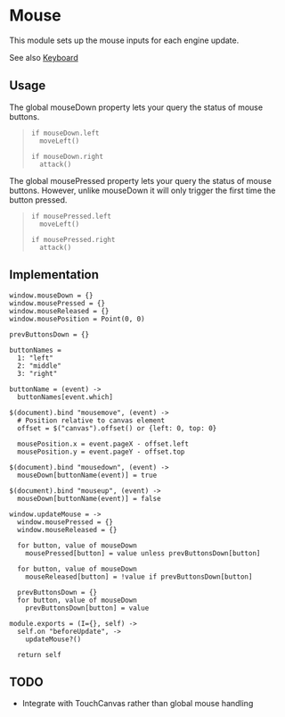Mouse
=====

This module sets up the mouse inputs for each engine update.

See also [Keyboard](./keyboard)

Usage
-----

The global mouseDown property lets your query the status of mouse buttons.

>     if mouseDown.left
>       moveLeft()
>
>     if mouseDown.right
>       attack()

The global mousePressed property lets your query the status of mouse buttons.
However, unlike mouseDown it will only trigger the first time the button
pressed.

>     if mousePressed.left
>       moveLeft()
>
>     if mousePressed.right
>       attack()

Implementation
--------------

    window.mouseDown = {}
    window.mousePressed = {}
    window.mouseReleased = {}
    window.mousePosition = Point(0, 0)

    prevButtonsDown = {}

    buttonNames =
      1: "left"
      2: "middle"
      3: "right"

    buttonName = (event) ->
      buttonNames[event.which]

    $(document).bind "mousemove", (event) ->
      # Position relative to canvas element
      offset = $("canvas").offset() or {left: 0, top: 0}

      mousePosition.x = event.pageX - offset.left
      mousePosition.y = event.pageY - offset.top

    $(document).bind "mousedown", (event) ->
      mouseDown[buttonName(event)] = true

    $(document).bind "mouseup", (event) ->
      mouseDown[buttonName(event)] = false

    window.updateMouse = ->
      window.mousePressed = {}
      window.mouseReleased = {}

      for button, value of mouseDown
        mousePressed[button] = value unless prevButtonsDown[button]

      for button, value of mouseDown
        mouseReleased[button] = !value if prevButtonsDown[button]

      prevButtonsDown = {}
      for button, value of mouseDown
        prevButtonsDown[button] = value

    module.exports = (I={}, self) ->
      self.on "beforeUpdate", ->
        updateMouse?()

      return self

TODO
----

- Integrate with TouchCanvas rather than global mouse handling
